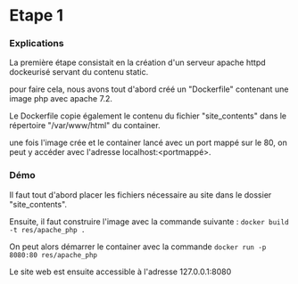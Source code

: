 # Etape 1

### Explications

La première étape consistait en la création d'un serveur apache httpd dockeurisé servant du contenu static.

pour faire cela, nous avons tout d'abord créé un "Dockerfile" contenant une image php  avec apache 7.2.

Le Dockerfile copie également le contenu du fichier "site_contents" dans le répertoire "/var/www/html" du container. 

une fois l'image crée et le container lancé avec un port mappé sur le 80, on peut y accéder avec l'adresse localhost:<portmappé>.

### Démo

Il faut tout d'abord placer les fichiers nécessaire au site dans le dossier "site_contents".

Ensuite, il faut construire l'image avec la commande suivante : `docker build -t res/apache_php . `

On peut alors démarrer le container avec la commande `docker run -p 8080:80 res/apache_php`

Le site web est ensuite accessible à l'adresse 127.0.0.1:8080